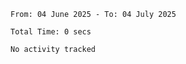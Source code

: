 <!--START_SECTION:waka-->

```abap
From: 04 June 2025 - To: 04 July 2025

Total Time: 0 secs

No activity tracked
```

<!--END_SECTION:waka-->
